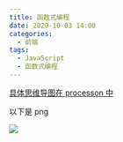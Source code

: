 ```yaml
---
title: 函数式编程
date: 2020-10-03 14:00
categories:
  - 前端
tags:
  - JavaScript
  - 函数式编程
---
```


[具体思维导图在 processon 中](https://www.processon.com/v/63d60c1284787d177a985053)

以下是 png

![](https://i.postimg.cc/LXw319qf/image.png)

